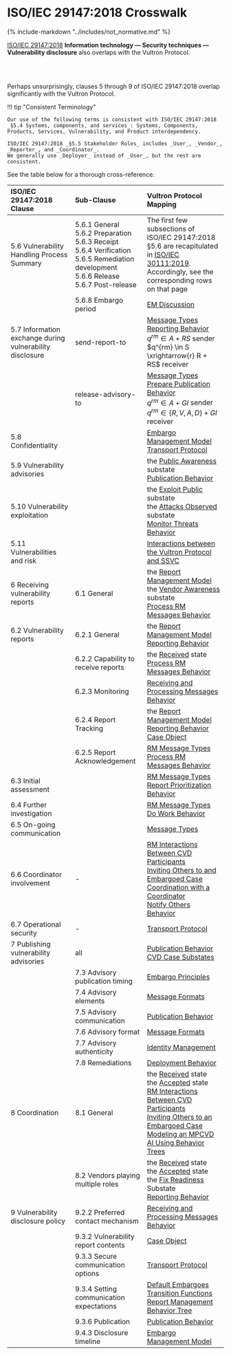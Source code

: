 # ISO/IEC 29147:2018 Crosswalk

{% include-markdown "../includes/not_normative.md" %}

[ISO/IEC 29147:2018](https://www.iso.org/standard/72311.html)
**Information technology — Security techniques — Vulnerability disclosure**
also overlaps with the Vultron Protocol.

<br/>
<br/>

Perhaps unsurprisingly, clauses 5 through 9 of ISO/IEC 29147:2018 overlap significantly with the Vultron Protocol.

!!! tip "Consistent Terminology"

    Our use of the following terms is consistent with ISO/IEC 29147:2018
    _§5.4 Systems, components, and services_: Systems, Components, Products, Services, Vulnerability, and Product interdependency.

    ISO/IEC 29147:2018 _§5.5 Stakeholder Roles_ includes _User_, _Vendor_, _Reporter_, and _Coordinator_.
    We generally use _Deployer_ instead of _User_, but the rest are consistent. 

See the table below for a thorough cross-reference.

| ISO/IEC<br/>29147:2018<br/>Clause                        | Sub-Clause                                                                                                                                              | Vultron Protocol Mapping                                                                                                                                                                                                                                                                                                                                                                                                                                  |
|:---------------------------------------------------------|:--------------------------------------------------------------------------------------------------------------------------------------------------------|:--------------------------------------------------------------------------------------------------------------------------------------------------------------------------------------------------------------------------------------------------------------------------------------------------------------------------------------------------------------------------------------------------------------------------------------------------------|
| 5.6 Vulnerability Handling Process Summary               | 5.6.1 General<br/>5.6.2 Preparation<br/>5.6.3 Receipt<br/>5.6.4 Verification<br/>5.6.5 Remediation development<br/>5.6.6 Release<br/>5.6.7 Post-release | The first few subsections of ISO/IEC 29147:2018 §5.6 are recapitulated in [ISO/IEC 30111:2019](iso_30111_2019.md). Accordingly, see the corresponding rows on that page                                                                                                                                                                                                                                                                                  |
|                                                          | 5.6.8 Embargo period                                                                                                                                    | [EM Discussion](../topics/process_models/em/principles.md)
| 5.7 Information exchange during vulnerability disclosure | send-report-to                                      | [Message Types](formal_protocol/messages.md)<br/>[Reporting Behavior](../topics/behavior_logic/reporting_bt.md)<br/>$q^{rm} \in A + RS$ sender<br/>$q^{rm} \in S \xrightarrow{r} R + RS$ receiver                                                                                                                                                                                                                                                     |
|                                                          | release-advisory-to                                  | [Message Types](formal_protocol/messages.md)<br/>[Prepare Publication Behavior](../topics/behavior_logic/publication_bt.md)<br/>$q^{rm} \in A + GI$ sender<br/>$q^{rm} \in \{R,V,A,D\} + GI$ receiver                                                                                                                                                                                                                                                 |
| 5.8 Confidentiality                                      |                                                                                                                                                         | [Embargo Management Model](../topics/process_models/em/index.md)<br/>[Transport Protocol](../howto/general_implementation.md#transport-protocol)                                                                                                                                                                                                                                                                                                          |
| 5.9 Vulnerability advisories                             |                                                                                                                                                         | the [Public Awareness](../topics/process_models/cs/index.md#the-public-awareness-substate-p-p) substate<br/>[Publication Behavior](../topics/behavior_logic/publication_bt.md)                                                                                                                                                                                                                                                                         |
| 5.10 Vulnerability exploitation                          |                                                                                                                                                         | the [Exploit Public](../topics/process_models/cs/index.md#the-exploit-public-substate-x-x) substate<br/>the [Attacks Observed](../topics/process_models/cs/index.md#the-attacks-observed-substate-a-a) substate<br/>[Monitor Threats Behavior](../topics/behavior_logic/monitor_threats_bt.md)                                                                                                                                                        |
| 5.11 Vulnerabilities and risk                            |                                                                                                                                                         | [Interactions between the Vultron Protocol and SSVC](ssvc_crosswalk.md)
| 6 Receiving vulnerability reports                        | 6.1 General                                                                                                                                             | the [Report Management Model](../topics/process_models/rm/index.md)<br/>the [Vendor Awareness](../topics/process_models/cs/index.md#the-vendor-awareness-substate-v-v) substate<br/>[Process RM Messages Behavior](../topics/behavior_logic/msg_rm_bt.md)                                                                                                                                                                                                      |
| 6.2 Vulnerability reports                                | 6.2.1 General                                                                                                                                           | the [Report Management Model](../topics/process_models/rm/index.md)<br/>[Reporting Behavior](../topics/behavior_logic/reporting_bt.md)                                                                                                                                                                                                                                                                                                                          |
|                                                          | 6.2.2 Capability to receive reports                                                                                                                     | the [Received](../topics/process_models/rm/index.md#the-received-r-state) state<br/>[Process RM Messages Behavior](../topics/behavior_logic/msg_rm_bt.md)                                                                                                                                                                                                                                                                                              |
|                                                          | 6.2.3 Monitoring                                                                                                                                        | [Receiving and Processing Messages Behavior](../topics/behavior_logic/msg_intro_bt.md)                                                                                                                                                                                                                                                                                                                                                                  |
|                                                          | 6.2.4 Report Tracking                                                                                                                                   | the [Report Management Model](../topics/process_models/rm/index.md)<br/>[Reporting Behavior](../topics/behavior_logic/reporting_bt.md)<br/>[Case Object](../howto/case_object.md)                                                                                                                                                                                                                                                                               |
|                                                          | 6.2.5 Report Acknowledgement                                                                                                                            | [RM Message Types](formal_protocol/messages.md#rm-message-types)<br/>[Process RM Messages Behavior](../topics/behavior_logic/msg_rm_bt.md)                                                                                                                                                                                                                                                                                                              |
| 6.3 Initial assessment                                   |                                                                                                                                                         | [RM Message Types](formal_protocol/messages.md#rm-message-types)<br/>[Report Prioritization Behavior](../topics/behavior_logic/rm_prioritization_bt.md)                                                                                                                                                                                                                                                                                                 |
| 6.4 Further investigation                                |                                                                                                                                                         | [RM Message Types](formal_protocol/messages.md#rm-message-types)<br/>[Do Work Behavior](../topics/behavior_logic/do_work_bt.md)                                                                                                                                                                                                                                                                                                                         |
| 6.5 On-going communication                               |                                                                                                                                                         | [Message Types](formal_protocol/messages.md)                                                                                                                                                                                                                                                                                                                                                                                                          |
| 6.6 Coordinator involvement | - | [RM Interactions Between CVD Participants](../topics/process_models/rm/rm_interactions.md)<br/>[Inviting Others to and Embargoed Case](../topics/process_models/em/working_with_others.md)<br/>[Coordination with a Coordinator](../topics/formal_protocol/worked_example.md#coordinating_with_coordinator)<br/>[Notify Others Behavior](../topics/behavior_logic/reporting_bt.md)                                                                        |
| 6.7 Operational security | - | [Transport Protocol](../howto/general_implementation.md#transport-protocol)                                                                                                                                                                                                                                                                                                                                                                               |
| 7 Publishing vulnerability advisories | all | [Publication Behavior](../topics/behavior_logic/publication_bt.md)<br/>[CVD Case Substates](../topics/process_models/cs/index.md#cvd-case-substates)                                                                                                                                                                                                                                                                                                   |
|  | 7.3 Advisory publication timing | [Embargo Principles](../topics/process_models/em/principles.md)                                                                                                                                                                                                                                                                                                                                                                                           |
|  | 7.4 Advisory elements | [Message Formats](../howto/general_implementation.md#message-formats)                                                                                                                                                                                                                                                                                                                                                                                     |
|  | 7.5 Advisory communication | [Publication Behavior](../topics/behavior_logic/publication_bt.md)                                                                                                                                                                                                                                                                                                                                                                                      |
|  | 7.6 Advisory format | [Message Formats](../howto/general_implementation.md#message-formats)                                                                                                                                                                                                                                                                                                                                                                                     |
|  | 7.7 Advisory authenticity | [Identity Management](../howto/general_implementation.md#identity-management)                                                                                                                                                                                                                                                                                                                                                                             |
|  | 7.8 Remediations | [Deployment Behavior](../topics/behavior_logic/deployment_bt.md)                                                                                                                                                                                                                                                                                                                                                                                        |
| 8 Coordination | 8.1 General | the [Received](../topics/process_models/rm/index.md#the-received-r-state) state<br/>the [Accepted](../topics/process_models/rm/index.md#the-accepted-a-state) state<br/>[RM Interactions Between CVD Participants](../topics/process_models/rm/rm_interactions.md)<br/>[Inviting Others to an Embargoed Case](../topics/process_models/em/working_with_others.md)<br/>[Modeling an MPCVD AI Using Behavior Trees](../topics/behavior_logic/cvd_bt.md) |
|  | 8.2 Vendors playing multiple roles | the [Received](../topics/process_models/rm/index.md#the-received-r-state) state<br/>the [Accepted](../topics/process_models/rm/index.md#the-accepted-a-state) state<br/>the [Fix Readiness](../topics/process_models/cs/index.md#the-fix-readiness-substate-f-f) Substate<br/>[Reporting Behavior](../topics/behavior_logic/reporting_bt.md)                                                                                                         |
| 9 Vulnerability disclosure policy | 9.2.2 Preferred contact mechanism | [Receiving and Processing Messages Behavior](../topics/behavior_logic/msg_intro_bt.md)                                                                                                                                                                                                                                                                                                                                                                  |
|  | 9.3.2 Vulnerability report contents | [Case Object](../howto/case_object.md)                                                                                                                                                                                                                                                                                                                                                                                                                  |
|  | 9.3.3 Secure communication options | [Transport Protocol](../howto/general_implementation.md#transport-protocol)                                                                                                                                                                                                                                                                                                                                                                               |
|  | 9.3.4 Setting communication expectations | [Default Embargoes](../topics/process_models/em/defaults.md)<br/>[Transition Functions](formal_protocol/transitions.md)<br/>[Report Management Behavior Tree](../topics/behavior_logic/rm_bt.md)                                                                                                                                                                                                                                                        |
|  | 9.3.6 Publication | [Publication Behavior](../topics/behavior_logic/publication_bt.md)                                                                                                                                                                                                                                                                                                                                                                                      |
|  | 9.4.3 Disclosure timeline | [Embargo Management Model](../topics/process_models/em/index.md)                                                                                                                                                                                                                                                                                                                                                                                        |
